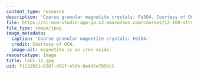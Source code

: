 ```yaml
---
content_type: resource
description: 'Coarse granular magnetite crystals: Fe3O4. Courtesy of OCW.'
file: https://ol-ocw-studio-app-qa.s3.amazonaws.com/courses/12-108-structure-of-earth-materials-fall-2004/f11329216387d91fe50b0e4d5e7856c1_lab1-12.jpg
file_type: image/jpeg
image_metadata:
  caption: 'Coarse granular magnetite crystals: Fe3O4.'
  credit: Courtesy of OCW.
  image-alt: magnetite is an iron oxide.
resourcetype: Image
title: lab1-12.jpg
uid: f1132921-6387-d91f-e50b-0e4d5e7856c1
---
```

